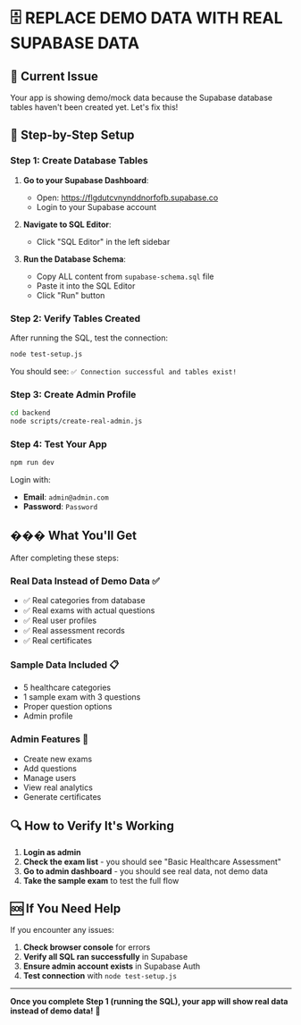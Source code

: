 # 🗄️ REPLACE DEMO DATA WITH REAL SUPABASE DATA

## 🎯 Current Issue
Your app is showing demo/mock data because the Supabase database tables haven't been created yet. Let's fix this!

## 🔧 Step-by-Step Setup

### **Step 1: Create Database Tables**

1. **Go to your Supabase Dashboard**: 
   - Open: https://flgdutcvnynddnorfofb.supabase.co
   - Login to your Supabase account

2. **Navigate to SQL Editor**:
   - Click "SQL Editor" in the left sidebar

3. **Run the Database Schema**:
   - Copy ALL content from `supabase-schema.sql` file
   - Paste it into the SQL Editor
   - Click "Run" button

### **Step 2: Verify Tables Created**

After running the SQL, test the connection:

```bash
node test-setup.js
```

You should see: `✅ Connection successful and tables exist!`

### **Step 3: Create Admin Profile**

```bash
cd backend
node scripts/create-real-admin.js
```

### **Step 4: Test Your App**

```bash
npm run dev
```

Login with:
- **Email**: `admin@admin.com`
- **Password**: `Password`

## ��� What You'll Get

After completing these steps:

### **Real Data Instead of Demo Data** ✅
- ✅ Real categories from database
- ✅ Real exams with actual questions
- ✅ Real user profiles
- ✅ Real assessment records
- ✅ Real certificates

### **Sample Data Included** 📋
- 5 healthcare categories
- 1 sample exam with 3 questions
- Proper question options
- Admin profile

### **Admin Features** 🔧
- Create new exams
- Add questions
- Manage users
- View real analytics
- Generate certificates

## 🔍 How to Verify It's Working

1. **Login as admin**
2. **Check the exam list** - you should see "Basic Healthcare Assessment"
3. **Go to admin dashboard** - you should see real data, not demo data
4. **Take the sample exam** to test the full flow

## 🆘 If You Need Help

If you encounter any issues:

1. **Check browser console** for errors
2. **Verify all SQL ran successfully** in Supabase
3. **Ensure admin account exists** in Supabase Auth
4. **Test connection** with `node test-setup.js`

---

**Once you complete Step 1 (running the SQL), your app will show real data instead of demo data!** 🚀